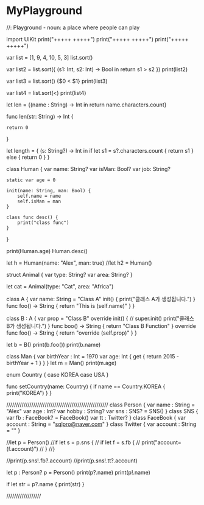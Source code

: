 # MyPlayground

//: Playground - noun: a place where people can play

import UIKit
print("+++++ +++++")
print("+++++ +++++")
print("+++++ +++++")


var list = [1, 9, 4, 10, 5, 3]
list.sort()

var list2 = list.sort({
    (s1: Int, s2: Int) -> Bool in
    return s1 > s2
})
print(list2)

var list3 = list.sort() {$0 < $1}
print(list3)

var list4 = list.sort(<)
print(list4)

let len = {(name : String) -> Int in return name.characters.count}

func len(str: String) -> Int {
    
    return 0
}

let length = {
    (s: String?) -> Int in
    if let s1 = s?.characters.count {
        return s1
    }
    else {
        return 0
    }
}


class Human {
    var name: String?
    var isMan: Bool?
    var job: String?
	
	static var age = 0

	init(name: String, man: Bool) {
		self.name = name
		self.isMan = man
	}
	
	class func desc() {
		print("class func")
	}
}

print(Human.age)
Human.desc()

let h = Human(name: "Alex", man: true)
//let h2 = Human()

struct Animal {
	var type: String?
	var area: String?
}

let cat = Animal(type: "Cat", area: "Africa")

class A {
	var name: String = "Class A"
	init() {
		print("클래스 A가 생성됩니다.")
	}
	func foo() -> String {
		return "This is \(self.name)"
	}
}

class B : A {
	var prop = "Class B"
	override init() {
//		super.init()
		print("클래스 B가 생성됩니다.")
	}
	func boo() -> String {
		return "Class B Function"
	}
	override func foo() -> String {
		return "override \(self.prop)"
	}
}

let b = B()
print(b.foo())
print(b.name)

class Man {
	var birthYear : Int = 1970
	var age: Int {
		get {
			return 2015 - birthYear + 1
		}
	}
}
let m = Man()
print(m.age)

enum Country {
	case KOREA
	case USA
}

func setCountry(name: Country) {
	if name == Country.KOREA {
		print("KOREA")
	}
}


/////////////////////////////////////////////////////
class Person {
	var name : String = "Alex"
	var age : Int?
	var hobby : String?
	var sns : SNS? = SNS()
}
class SNS {
	var fb : FaceBook? = FaceBook()
	var tt : Twitter?
}
class FaceBook {
	var account : String = "sqlpro@naver.com"
}
class Twitter {
	var account : String = ""
}

//let p = Person()
//if let s = p.sns {
//	if let f = s.fb {
//		print("account=\(f.account)")
//	}
//}

//print(p.sns!.fb?.account)
//print(p.sns!.tt?.account)

let p : Person?
p = Person()
print(p?.name)
print(p!.name)

if let str = p?.name {
	print(str)
}

//////////////////





